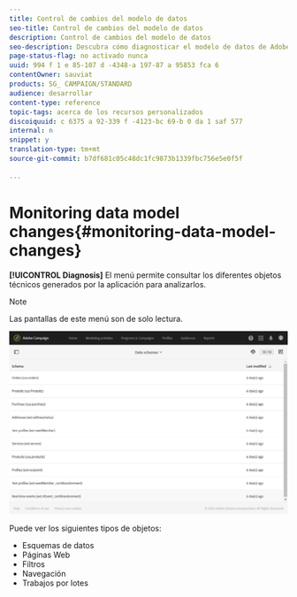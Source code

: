 ```yaml
---
title: Control de cambios del modelo de datos
seo-title: Control de cambios del modelo de datos
description: Control de cambios del modelo de datos
seo-description: Descubra cómo diagnosticar el modelo de datos de Adobe Campaign.
page-status-flag: no activado nunca
uuid: 994 f 1 e 85-107 d -4348-a 197-87 a 95853 fca 6
contentOwner: sauviat
products: SG_ CAMPAIGN/STANDARD
audience: desarrollar
content-type: reference
topic-tags: acerca de los recursos personalizados
discoiquuid: c 6375 a 92-339 f -4123-bc 69-b 0 da 1 saf 577
internal: n
snippet: y
translation-type: tm+mt
source-git-commit: b7df681c05c48dc1fc9873b1339fbc756e5e0f5f

---
```



# Monitoring data model changes{#monitoring-data-model-changes}

**[!UICONTROL Diagnosis]** El menú permite consultar los diferentes objetos técnicos generados por la aplicación para analizarlos.

>[!NOTE]
>
>Las pantallas de este menú son de solo lectura.

![](assets/diagnostic.png)

Puede ver los siguientes tipos de objetos:

* Esquemas de datos
* Páginas Web
* Filtros
* Navegación
* Trabajos por lotes

